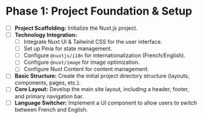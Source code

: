 # Phase 1: Project Foundation & Setup

- [ ] **Project Scaffolding:** Initialize the Nuxt.js project.
- [ ] **Technology Integration:**
    - [ ] Integrate Nuxt UI & Tailwind CSS for the user interface.
    - [ ] Set up Pinia for state management.
    - [ ] Configure `@nuxtjs/i18n` for internationalization (French/English).
    - [ ] Configure `@nuxt/image` for image optimization.
    - [ ] Configure Nuxt Content for content management.
- [ ] **Basic Structure:** Create the initial project directory structure (layouts, components, pages, etc.).
- [ ] **Core Layout:** Develop the main site layout, including a header, footer, and primary navigation bar.
- [ ] **Language Switcher:** Implement a UI component to allow users to switch between French and English.
